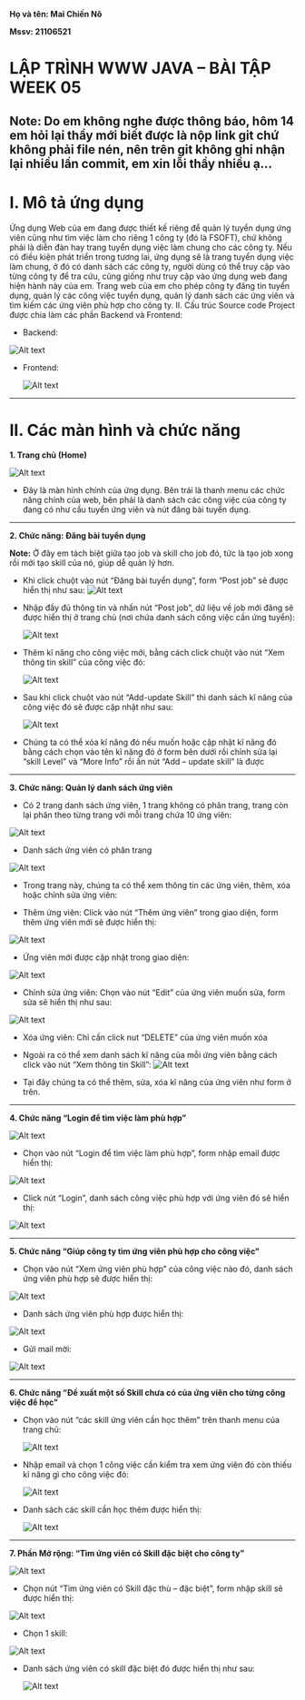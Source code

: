 **Họ và tên: Mai Chiến Nô**

**Mssv: 21106521**

# LẬP TRÌNH WWW JAVA – BÀI TẬP WEEK 05

Note: Do em không nghe được thông báo, hôm 14 em hỏi lại thầy mới biết được là nộp link git chứ không phải file nén, nên trên git không ghi nhận lại nhiều lần commit, em xin lỗi thầy nhiều ạ...
---

# I. Mô tả ứng dụng

Ứng dụng Web của em đang được thiết kế riêng để quản lý tuyển dụng ứng viên cũng như tìm việc làm cho riêng 1 công ty (đó là FSOFT), chứ không phải là diễn đàn hay trang tuyển dụng việc làm chung cho các công ty. Nếu có điều kiện phát triển trong tương lai, ứng dụng sẽ là trang tuyển dụng việc làm chung, ở đó có danh sách các công ty, người dùng có thể truy cập vào từng công ty để tra cứu, cũng giống như truy cập vào ứng dụng web đang hiện hành này của em.
Trang web của em cho phép công ty đăng tin tuyển dụng, quản lý các công việc tuyển dụng, quản lý danh sách các ứng viên và tìm kiếm các ứng viên phù hợp cho công ty.
II. Cấu trúc Source code
Project được chia làm các phần Backend và Frontend:
- Backend:
  
 ![Alt text](image_Screen/backend.png)

- Frontend:
  
  ![Alt text](image_Screen/frontend.png)
---

# II. Các màn hình và chức năng
**1.	Trang chủ (Home)**

  ![Alt text](image_Screen/home.png)
- Đây là màn hình chính của ứng dụng. Bên trái là thanh menu các chức năng chính của web, bên phải là danh sách các công việc của công ty đang có như cầu tuyển ứng viên và nút đăng bài tuyển dụng.
---

**2.	Chức năng: Đăng bài tuyển dụng**

**Note:** Ở đây em tách biệt giữa tạo job và skill cho job đó, tức là tạo job xong rồi mới tạo skill của nó, giúp dễ quản lý hơn.
- Khi click chuột vào nút “Đăng bài tuyển dụng”, form “Post job” sẽ được hiển thị như sau:
  ![Alt text](image_Screen/postJob1.png)
- Nhập đầy đủ thông tin và nhấn nút “Post job”, dữ liệu về job mới đăng sẽ được hiển thị ở trang chủ (nơi chứa danh sách công việc cần ứng tuyển):
  
  ![Alt text](image_Screen/postJob2.png)
- Thêm kĩ năng cho công việc mới, bằng cách click chuột vào nút  “Xem thông tin skill” của công việc đó:
  
  ![Alt text](image_Screen/jobSkill1.png)
- Sau khi click chuột vào nút “Add-update Skill” thì danh sách kĩ năng của công việc đó sẽ được cập nhật như sau:
  
  ![Alt text](image_Screen/jobSkill2.png)
- Chúng ta có thể xóa kĩ năng đó nếu muốn hoặc cập nhật kĩ năng đó bằng cách chọn vào tên kĩ năng đó ở  form bên dưới rồi chỉnh sửa lại “skill Level” và “More Info” rồi ấn nút  “Add – update skill” là được
---

**3. Chức năng: Quản lý danh sách ứng viên**
- Có 2 trang danh sách ứng viên, 1 trang không có phân trang, trang còn lại phân theo từng trang với mỗi trang chứa 10 ứng viên:
  
 ![Alt text](image_Screen/listNoPage.png)
 + Danh sách ứng viên có phân trang
 
 ![Alt text](image_Screen/listPage.png)
- Trong trang này, chúng ta có thể xem thông tin các ứng viên, thêm, xóa hoặc chỉnh sửa ứng viên:
+ Thêm ứng viên: Click vào nút “Thêm ứng viên” trong giao diện, form thêm ứng viên mới sẽ được hiển thị:
  
 ![Alt text](image_Screen/addCandidate1.png)

 + Ứng viên mới được cập nhật trong giao diện:
 
 ![Alt text](image_Screen/addCandidate2.png)
+ Chỉnh sửa ứng viên: Chọn vào nút “Edit” của ứng viên muốn sửa, form sửa sẽ hiển thị như sau:

 ![Alt text](image_Screen/updateCandidate.png)
+ Xóa ứng viên: Chỉ cần click nut “DELETE” của ứng viên muốn xóa
  
+ Ngoài ra có thể xem danh sách kĩ năng của mỗi ứng viên bằng cách click vào nút “Xem thông tin Skill”:
 ![Alt text](image_Screen/candidateSkill.png)
- Tại đây chúng ta có thể thêm, sửa, xóa kĩ năng của ứng viên như form ở trên.
---

**4. Chức năng “Login để tìm việc làm phù hợp”**

 ![Alt text](image_Screen/loginToJob2.png)

- Chọn vào nút “Login để tìm việc làm phù hợp”, form nhập email được hiển thị:
 
 ![Alt text](image_Screen/loginToJob2.png)
 
- Click nút “Login”, danh sách công việc phù hợp với ứng viên đó sẽ hiển thị:

 ![Alt text](image_Screen/loginToJob3.png)

--- 

**5. Chức năng “Giúp công ty tìm ứng viên phù hợp cho công việc”**
- Chọn vào nút “Xem ứng viên phù hợp” của công việc nào đó, danh sách ứng viên phù hợp sẽ được hiển thị:
  
 ![Alt text](image_Screen/recomendCandidate1.png)

- Danh sách ứng viên phù hợp được hiển thị:

 ![Alt text](image_Screen/recomendCandidate2.png)
- Gửi mail mời:

![Alt text](image_Screen/recomendCandidate3.png)

---

**6. Chức năng “Đề xuất một số Skill chưa có của ứng viên cho từng công việc để học”**
- Chọn vào nút “các skill ứng viên cần học thêm” trên thanh menu của trang chủ:

  ![Alt text](image_Screen/recomendLearnSkill1.png)
- Nhập email và chọn 1 công việc cần kiểm tra xem ứng viên đó còn thiếu kĩ năng gì cho công việc đó:

  ![Alt text](image_Screen/recomendLearnSkill2.png)
- Danh sách các skill cần học thêm được hiển thị:

  ![Alt text](image_Screen/recomendLearnSkill3.png)
 
 ---

**7. Phần Mở rộng: “Tìm ứng viên có Skill đặc biệt cho công ty”**

 ![Alt text](image_Screen/skillSpecial1.png) 
- Chọn nút “Tìm ứng viên có Skill đặc thù – đặc biệt”, form nhập skill sẽ được hiển thị:
  
 ![Alt text](image_Screen/skillSpecial2.png)
- Chọn 1 skill:

 ![Alt text](image_Screen/skillSpecial3.png)
- Danh sách ứng viên có skill đặc biệt đó được hiển thị như sau:

  ![Alt text](image_Screen/skillSpecial4.png)
 
